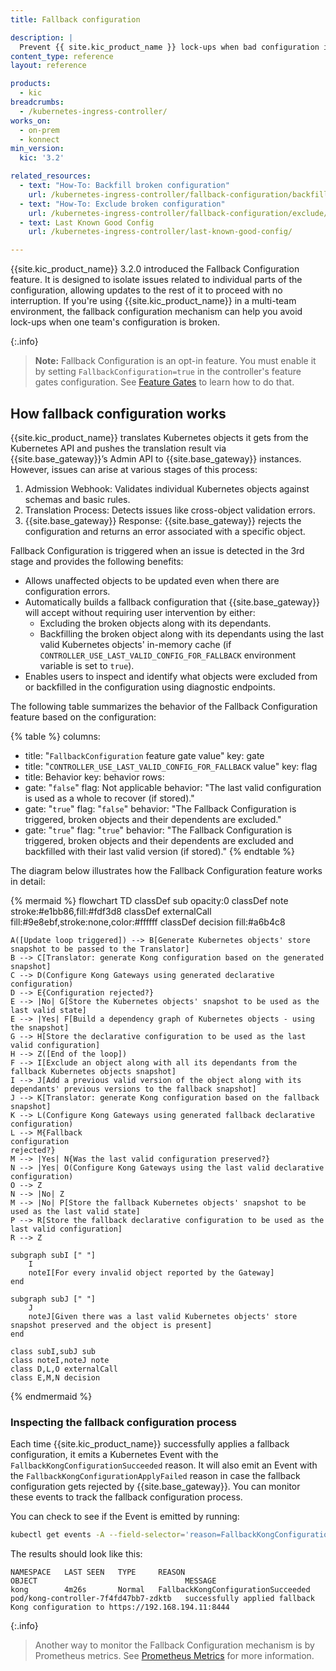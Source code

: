 ```yaml
---
title: Fallback configuration

description: |
  Prevent {{ site.kic_product_name }} lock-ups when bad configuration is accidentally introduced to your k8s cluster
content_type: reference
layout: reference

products:
  - kic
breadcrumbs: 
  - /kubernetes-ingress-controller/
works_on:
  - on-prem
  - konnect
min_version:
  kic: '3.2'

related_resources:
  - text: "How-To: Backfill broken configuration"
    url: /kubernetes-ingress-controller/fallback-configuration/backfill/
  - text: "How-To: Exclude broken configuration"
    url: /kubernetes-ingress-controller/fallback-configuration/exclude/
  - text: Last Known Good Config
    url: /kubernetes-ingress-controller/last-known-good-config/

---
```


{{site.kic_product_name}} 3.2.0 introduced the Fallback Configuration feature. It is designed to isolate issues related to individual parts of the configuration, allowing updates to the rest of it to proceed with no interruption. If you're using {{site.kic_product_name}} in a multi-team environment, the fallback configuration mechanism can help you avoid lock-ups when one team's
configuration is broken.

{:.info}
> **Note:** Fallback Configuration is an opt-in feature. You must enable it by setting `FallbackConfiguration=true` in the controller's feature gates configuration. See [Feature Gates](/kubernetes-ingress-controller/reference/feature-gates) to learn how to do that.

## How fallback configuration works

{{site.kic_product_name}} translates Kubernetes objects it gets from the Kubernetes API and pushes the translation result via {{site.base_gateway}}’s Admin API to {{site.base_gateway}} instances. However, issues can arise at various stages of this process:

1. Admission Webhook: Validates individual Kubernetes objects against schemas and basic rules.
2. Translation Process: Detects issues like cross-object validation errors.
3. {{site.base_gateway}} Response: {{site.base_gateway}} rejects the configuration and returns an error associated with a specific object.

Fallback Configuration is triggered when an issue is detected in the 3rd stage and provides the following benefits:
- Allows unaffected objects to be updated even when there are configuration errors.
- Automatically builds a fallback configuration that {{site.base_gateway}} will accept without requiring user intervention by
  either:
  - Excluding the broken objects along with its dependants.
  - Backfilling the broken object along with its dependants using the last valid Kubernetes objects' in-memory cache (if `CONTROLLER_USE_LAST_VALID_CONFIG_FOR_FALLBACK` environment variable is set to `true`).
- Enables users to inspect and identify what objects were excluded from or backfilled in the configuration using
  diagnostic endpoints.

The following table summarizes the behavior of the Fallback Configuration feature based on the configuration:

{% table %}
columns:
  - title: "`FallbackConfiguration` feature gate value"
    key: gate
  - title: "`CONTROLLER_USE_LAST_VALID_CONFIG_FOR_FALLBACK` value"
    key: flag
  - title: Behavior
    key: behavior
rows:
  - gate: "`false`"
    flag: Not applicable
    behavior: "The last valid configuration is used as a whole to recover (if stored)."
  - gate: "`true`"
    flag: "`false`"
    behavior: "The Fallback Configuration is triggered, broken objects and their dependents are excluded."
  - gate: "`true`"
    flag: "`true`"
    behavior: "The Fallback Configuration is triggered, broken objects and their dependents are excluded and backfilled with their last valid version (if stored)."
{% endtable %}


The diagram below illustrates how the Fallback Configuration feature works in detail:

<!--vale off-->
{% mermaid %}
flowchart TD
classDef sub opacity:0
classDef note stroke:#e1bb86,fill:#fdf3d8
classDef externalCall fill:#9e8ebf,stroke:none,color:#ffffff
classDef decision fill:#a6b4c8

    A([Update loop triggered]) --> B[Generate Kubernetes objects' store snapshot to be passed to the Translator]
    B --> C[Translator: generate Kong configuration based on the generated snapshot]
    C --> D(Configure Kong Gateways using generated declarative configuration)
    D --> E{Configuration rejected?}
    E --> |No| G[Store the Kubernetes objects' snapshot to be used as the last valid state]
    E --> |Yes| F[Build a dependency graph of Kubernetes objects - using the snapshot]
    G --> H[Store the declarative configuration to be used as the last valid configuration]
    H --> Z([End of the loop])
    F --> I[Exclude an object along with all its dependants from the fallback Kubernetes objects snapshot]
    I --> J[Add a previous valid version of the object along with its dependants' previous versions to the fallback snapshot]
    J --> K[Translator: generate Kong configuration based on the fallback snapshot]
    K --> L(Configure Kong Gateways using generated fallback declarative configuration)
    L --> M{Fallback
    configuration
    rejected?}
    M --> |Yes| N{Was the last valid configuration preserved?}
    N --> |Yes| O(Configure Kong Gateways using the last valid declarative configuration)
    O --> Z
    N --> |No| Z
    M --> |No| P[Store the fallback Kubernetes objects' snapshot to be used as the last valid state]
    P --> R[Store the fallback declarative configuration to be used as the last valid configuration]
    R --> Z

    subgraph subI [" "]
        I
        noteI[For every invalid object reported by the Gateway]
    end

    subgraph subJ [" "]
        J
        noteJ[Given there was a last valid Kubernetes objects' store snapshot preserved and the object is present]
    end

    class subI,subJ sub
    class noteI,noteJ note
    class D,L,O externalCall
    class E,M,N decision

{% endmermaid %}
<!--vale on-->


### Inspecting the fallback configuration process

Each time {{site.kic_product_name}} successfully applies a fallback configuration, it emits a Kubernetes Event with the `FallbackKongConfigurationSucceeded` reason. It will also emit an Event with the `FallbackKongConfigurationApplyFailed` reason in case the fallback configuration gets rejected by {{site.base_gateway}}. You can monitor these events to track the fallback configuration process.

You can check to see if the Event is emitted by running:

```bash
kubectl get events -A --field-selector='reason=FallbackKongConfigurationSucceeded'
```

The results should look like this:
```text
NAMESPACE   LAST SEEN   TYPE     REASON                               OBJECT                                 MESSAGE
kong        4m26s       Normal   FallbackKongConfigurationSucceeded   pod/kong-controller-7f4fd47bb7-zdktb   successfully applied fallback Kong configuration to https://192.168.194.11:8444
```

{:.info}
> Another way to monitor the Fallback Configuration mechanism is by Prometheus metrics. See [Prometheus Metrics](/kubernetes-ingress-controller/observability/prometheus) for more information.

